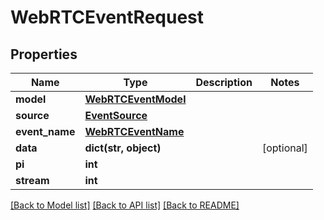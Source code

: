 # WebRTCEventRequest


## Properties
Name | Type | Description | Notes
------------ | ------------- | ------------- | -------------
**model** | [**WebRTCEventModel**](WebRTCEventModel.md) |  | 
**source** | [**EventSource**](EventSource.md) |  | 
**event_name** | [**WebRTCEventName**](WebRTCEventName.md) |  | 
**data** | **dict(str, object)** |  | [optional] 
**pi** | **int** |  | 
**stream** | **int** |  | 

[[Back to Model list]](../README.md#documentation-for-models) [[Back to API list]](../README.md#documentation-for-api-endpoints) [[Back to README]](../README.md)


